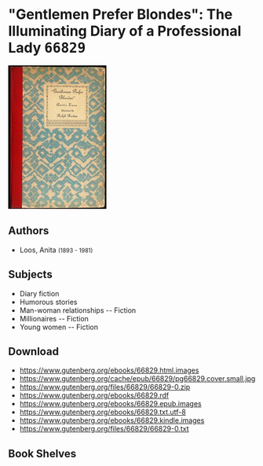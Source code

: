 # "Gentlemen Prefer Blondes": The Illuminating Diary of a Professional Lady <kbd>66829</kbd>

![](./cover.medium.jpg "")

## Authors


 - Loos, Anita <small>(1893 - 1981)</small>

## Subjects


 - Diary fiction
 - Humorous stories
 - Man-woman relationships -- Fiction
 - Millionaires -- Fiction
 - Young women -- Fiction

## Download


 - https://www.gutenberg.org/ebooks/66829.html.images
 - https://www.gutenberg.org/cache/epub/66829/pg66829.cover.small.jpg
 - https://www.gutenberg.org/files/66829/66829-0.zip
 - https://www.gutenberg.org/ebooks/66829.rdf
 - https://www.gutenberg.org/ebooks/66829.epub.images
 - https://www.gutenberg.org/ebooks/66829.txt.utf-8
 - https://www.gutenberg.org/ebooks/66829.kindle.images
 - https://www.gutenberg.org/files/66829/66829-0.txt

## Book Shelves


